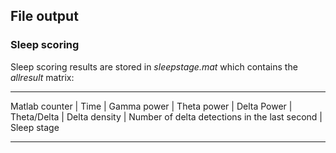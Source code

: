## File output
### Sleep scoring
Sleep scoring results are stored in _sleepstage.mat_ which contains the _allresult_ matrix:
***
Matlab counter | Time | Gamma power | Theta power | Delta Power | Theta/Delta | Delta density | Number of delta detections in the last second | Sleep stage
***
